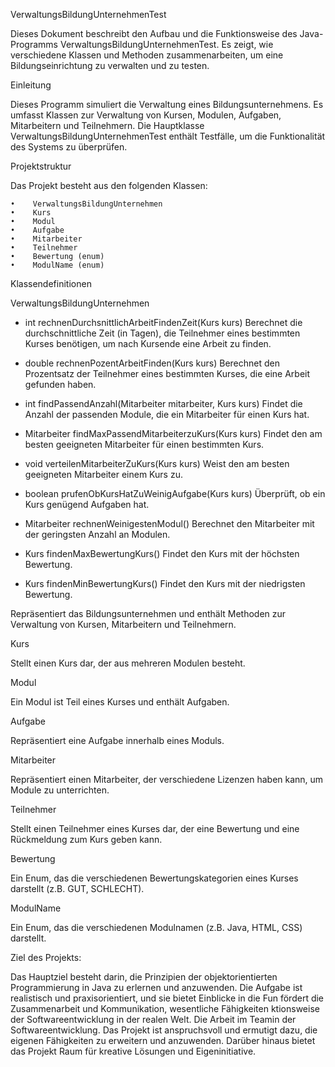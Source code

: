VerwaltungsBildungUnternehmenTest

Dieses Dokument beschreibt den Aufbau und die Funktionsweise des Java-Programms VerwaltungsBildungUnternehmenTest. Es zeigt, wie verschiedene Klassen und Methoden zusammenarbeiten, um eine Bildungseinrichtung zu verwalten und zu testen.

Einleitung

Dieses Programm simuliert die Verwaltung eines Bildungsunternehmens. Es umfasst Klassen zur Verwaltung von Kursen, Modulen, Aufgaben, Mitarbeitern und Teilnehmern. Die Hauptklasse VerwaltungsBildungUnternehmenTest enthält Testfälle, um die Funktionalität des Systems zu überprüfen.

Projektstruktur

Das Projekt besteht aus den folgenden Klassen:

    •    VerwaltungsBildungUnternehmen
    •    Kurs
    •    Modul
    •    Aufgabe
    •    Mitarbeiter
    •    Teilnehmer
    •    Bewertung (enum)
    •    ModulName (enum)

Klassendefinitionen

VerwaltungsBildungUnternehmen

- int rechnenDurchsnittlichArbeitFindenZeit(Kurs kurs)
  Berechnet die durchschnittliche Zeit (in Tagen), die Teilnehmer eines bestimmten Kurses benötigen, um nach Kursende eine Arbeit zu finden.

- double rechnenPozentArbeitFinden(Kurs kurs)
  Berechnet den Prozentsatz der Teilnehmer eines bestimmten Kurses, die eine Arbeit gefunden haben.

- int findPassendAnzahl(Mitarbeiter mitarbeiter, Kurs kurs)
  Findet die Anzahl der passenden Module, die ein Mitarbeiter für einen Kurs hat.

- Mitarbeiter findMaxPassendMitarbeiterzuKurs(Kurs kurs)
  Findet den am besten geeigneten Mitarbeiter für einen bestimmten Kurs.

- void verteilenMitarbeiterZuKurs(Kurs kurs)
  Weist den am besten geeigneten Mitarbeiter einem Kurs zu.

- boolean prufenObKursHatZuWeinigAufgabe(Kurs kurs)
  Überprüft, ob ein Kurs genügend Aufgaben hat.

- Mitarbeiter rechnenWeinigestenModul()
  Berechnet den Mitarbeiter mit der geringsten Anzahl an Modulen.

- Kurs findenMaxBewertungKurs()
  Findet den Kurs mit der höchsten Bewertung.

- Kurs findenMinBewertungKurs()
  Findet den Kurs mit der niedrigsten Bewertung.

Repräsentiert das Bildungsunternehmen und enthält Methoden zur Verwaltung von Kursen, Mitarbeitern und Teilnehmern.

Kurs

Stellt einen Kurs dar, der aus mehreren Modulen besteht.

Modul

Ein Modul ist Teil eines Kurses und enthält Aufgaben.

Aufgabe

Repräsentiert eine Aufgabe innerhalb eines Moduls.

Mitarbeiter

Repräsentiert einen Mitarbeiter, der verschiedene Lizenzen haben kann, um Module zu unterrichten.

Teilnehmer

Stellt einen Teilnehmer eines Kurses dar, der eine Bewertung und eine Rückmeldung zum Kurs geben kann.

Bewertung

Ein Enum, das die verschiedenen Bewertungskategorien eines Kurses darstellt (z.B. GUT, SCHLECHT).

ModulName

Ein Enum, das die verschiedenen Modulnamen (z.B. Java, HTML, CSS) darstellt.

Ziel des Projekts:

Das Hauptziel besteht darin, die Prinzipien der objektorientierten Programmierung in Java zu erlernen und anzuwenden. Die Aufgabe ist realistisch und praxisorientiert, und sie bietet Einblicke in die Fun fördert die Zusammenarbeit und Kommunikation, wesentliche Fähigkeiten ktionsweise der Softwareentwicklung in der realen Welt. Die Arbeit im Teamin der Softwareentwicklung. Das Projekt ist anspruchsvoll und ermutigt dazu, die eigenen Fähigkeiten zu erweitern und anzuwenden. Darüber hinaus bietet das Projekt Raum für kreative Lösungen und Eigeninitiative.
